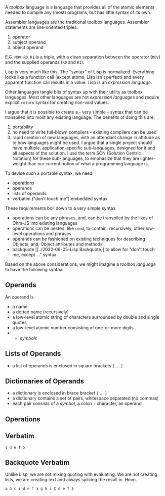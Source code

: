 A *toolbox* language is a language that provides all of the atomic elements needed to compile any (most) programs, but has little syntax of its own.

Assembler languages are the traditional toolbox languages.  Assembler statements are line-oriented triples:
1. operator
2. subject operand
3. object operand

E.G. `MOV R0,R1` is a triple, with a clean separation between the operator (`MOV`) and the supplied operands (`R0` and `R1`).

Lisp is very much like this.  The "syntax" of Lisp is normalized.  Everything looks like a function call (except atoms, Lisp isn't perfect) and every apparent function call results in a value.  Lisp is an *expression language*.

Other languages tangle bits of syntax up with their utility as toolbox languages.  Most other languages are not *expression languages* and require explicit `return` syntax for creating non-void values.

I argue that it is possible to create a - very simple - syntax that can be transpiled into most any existing language.  The benefits of doing this are:
1. portability
2. no need to write full-blown compilers - existing compilers can be used 
3. rapid creation of new languages, with an attendant change in attitude as to how languages might be used.  I argue that a single project should have multiple, application-specific sub-languages, designed for it and all aspects of the solution.  I use the term SCN (Solution Centric Notation) for these sub-languages, to emphasize that they are lighter-weight than our current notion of what a programming language is.

To devise such a portable syntax, we need:
- operations
- operands
- lists of operands
- verbatim ("don't touch me") embedded syntax.

These requirements boil down to a very simple syntax:
- operations can be any phrases, and, can be transpiled by the likes of Ohm-JS into existing languages
- operations can be nested, like `cond`, to contain, recursively, other low-level operations and phrases
- operands can be fashioned on existing techniques for describing Objects, and, Object attributes and methods
- backquote [[../2022-06-05-Lisp Backquote]] to allow for "don't touch me, except ..." syntax.

Based on the above considerations, we might imagine a *toolbox language* to have the following syntax:

## Operands
An operand is 
- a name
- a dotted name (recursively)
- a low-level atomic string of characters surrounded by double and single quotes
- a low-level atomic number consisting of one-or-more digits
- - *symbols*

## Lists of Operands
- a list of operands is enclosed in square brackets `[` ... `]`
## Dictionaries of Operands
- a dictionary is enclosed in brace bracket `{` ... `}`
- a dictionary contains a set of pairs, whitespace separated (no commas)
- each pair consists of a *symbol*, a colon `:` character, an operand 
## Operations
## Verbatim
```
❮ d e f ❯
```
## Backquote Verbatim
Unlike Lisp, we are not mixing quoting with evaluating.  We are not creating lists, we are creating text and always splicing the result in.  Hmm.
```
a b c ❮ d e f ❯ g h i ⟪ d e f ⟫
```




